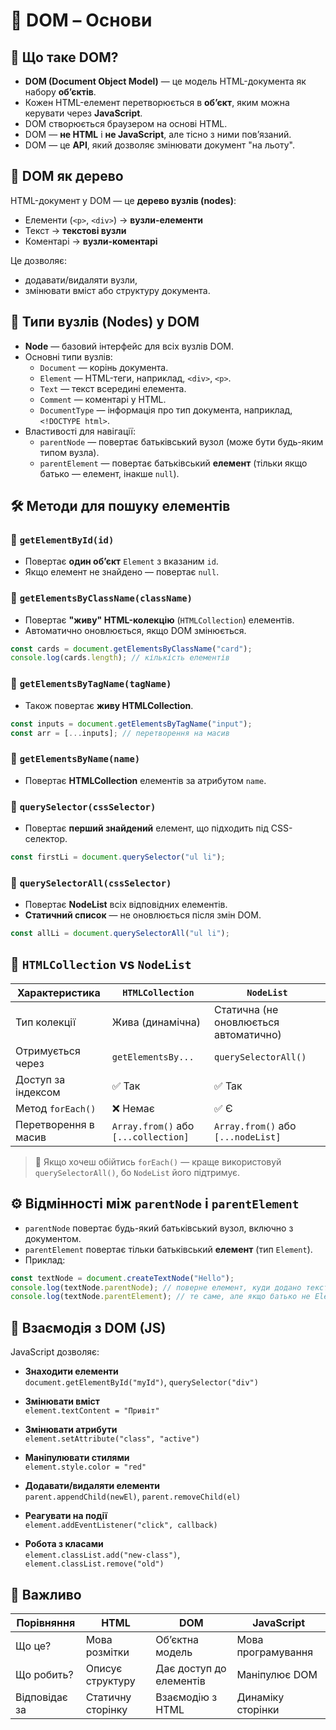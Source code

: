 # 🧠 DOM – Основи

## 🔷 Що таке DOM?

- **DOM (Document Object Model)** — це модель HTML-документа як набору **об’єктів**.
- Кожен HTML-елемент перетворюється в **об’єкт**, яким можна керувати через **JavaScript**.
- DOM створюється браузером на основі HTML.
- DOM — **не HTML** і **не JavaScript**, але тісно з ними пов’язаний.
- DOM — це **API**, який дозволяє змінювати документ "на льоту".

## 🌳 DOM як дерево

HTML-документ у DOM — це **дерево вузлів (nodes)**:

- Елементи (`<p>`, `<div>`) → **вузли-елементи**
- Текст → **текстові вузли**
- Коментарі → **вузли-коментарі**

Це дозволяє:

- додавати/видаляти вузли,
- змінювати вміст або структуру документа.

## 🧩 Типи вузлів (Nodes) у DOM

- **Node** — базовий інтерфейс для всіх вузлів DOM.
- Основні типи вузлів:
  - `Document` — корінь документа.
  - `Element` — HTML-теги, наприклад, `<div>`, `<p>`.
  - `Text` — текст всередині елемента.
  - `Comment` — коментарі у HTML.
  - `DocumentType` — інформація про тип документа, наприклад, `<!DOCTYPE html>`.
- Властивості для навігації:
  - `parentNode` — повертає батьківський вузол (може бути будь-яким типом вузла).
  - `parentElement` — повертає батьківський **елемент** (тільки якщо батько — елемент, інакше `null`).

## 🛠️ Методи для пошуку елементів

### 🔹 `getElementById(id)`

- Повертає **один об’єкт** `Element` з вказаним `id`.
- Якщо елемент не знайдено — повертає `null`.

### 🔹 `getElementsByClassName(className)`

- Повертає **"живу" HTML-колекцію** (`HTMLCollection`) елементів.
- Автоматично оновлюється, якщо DOM змінюється.

```js
const cards = document.getElementsByClassName("card");
console.log(cards.length); // кількість елементів
```

### 🔹 `getElementsByTagName(tagName)`

- Також повертає **живу HTMLCollection**.

```js
const inputs = document.getElementsByTagName("input");
const arr = [...inputs]; // перетворення на масив
```

### 🔹 `getElementsByName(name)`

- Повертає **HTMLCollection** елементів за атрибутом `name`.

### 🔹 `querySelector(cssSelector)`

- Повертає **перший знайдений** елемент, що підходить під CSS-селектор.

```js
const firstLi = document.querySelector("ul li");
```

### 🔹 `querySelectorAll(cssSelector)`

- Повертає **NodeList** всіх відповідних елементів.
- **Статичний список** — не оновлюється після змін DOM.

```js
const allLi = document.querySelectorAll("ul li");
```

## 📌 `HTMLCollection` vs `NodeList`

| Характеристика       | `HTMLCollection`                     | `NodeList`                            |
| -------------------- | ------------------------------------ | ------------------------------------- |
| Тип колекції         | Жива (динамічна)                     | Статична (не оновлюється автоматично) |
| Отримується через    | `getElementsBy...`                   | `querySelectorAll()`                  |
| Доступ за індексом   | ✅ Так                               | ✅ Так                                |
| Метод `forEach()`    | ❌ Немає                             | ✅ Є                                  |
| Перетворення в масив | `Array.from()` або `[...collection]` | `Array.from()` або `[...nodeList]`    |

> 🧠 Якщо хочеш обійтись `forEach()` — краще використовуй `querySelectorAll()`, бо `NodeList` його підтримує.

## ⚙️ Відмінності між `parentNode` і `parentElement`

- `parentNode` повертає будь-який батьківський вузол, включно з документом.
- `parentElement` повертає тільки батьківський **елемент** (тип `Element`).
- Приклад:

```js
const textNode = document.createTextNode("Hello");
console.log(textNode.parentNode); // поверне елемент, куди додано текст
console.log(textNode.parentElement); // те саме, але якщо батько не Element, буде null
```

## 🔁 Взаємодія з DOM (JS)

JavaScript дозволяє:

- **Знаходити елементи**  
  `document.getElementById("myId")`, `querySelector("div")`

- **Змінювати вміст**  
  `element.textContent = "Привіт"`

- **Змінювати атрибути**  
  `element.setAttribute("class", "active")`

- **Маніпулювати стилями**  
  `element.style.color = "red"`

- **Додавати/видаляти елементи**  
  `parent.appendChild(newEl)`, `parent.removeChild(el)`

- **Реагувати на події**  
  `element.addEventListener("click", callback)`

- **Робота з класами**  
  `element.classList.add("new-class")`,  
  `element.classList.remove("old")`

## 📘 Важливо

| Порівняння    | HTML              | DOM                     | JavaScript         |
| ------------- | ----------------- | ----------------------- | ------------------ |
| Що це?        | Мова розмітки     | Об’єктна модель         | Мова програмування |
| Що робить?    | Описує структуру  | Дає доступ до елементів | Маніпулює DOM      |
| Відповідає за | Статичну сторінку | Взаємодію з HTML        | Динаміку сторінки  |
